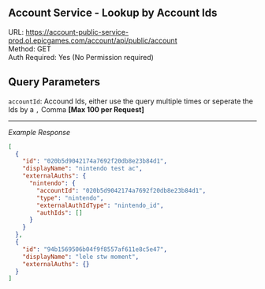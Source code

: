 ## Account Service - Lookup by Account Ids

URL: https://account-public-service-prod.ol.epicgames.com/account/api/public/account \
Method: GET \
Auth Required: Yes (No Permission required)

## Query Parameters

`accountId`: Accound Ids, either use the query multiple times or seperate the Ids by a `,` Comma **[Max 100 per Request]**

---

_Example Response_

```json
[
  {
    "id": "020b5d9042174a7692f20db8e23b84d1",
    "displayName": "nintendo test ac",
    "externalAuths": {
      "nintendo": {
        "accountId": "020b5d9042174a7692f20db8e23b84d1",
        "type": "nintendo",
        "externalAuthIdType": "nintendo_id",
        "authIds": []
      }
    }
  },
  {
    "id": "94b1569506b04f9f8557af611e8c5e47",
    "displayName": "lele stw moment",
    "externalAuths": {}
  }
]
```
